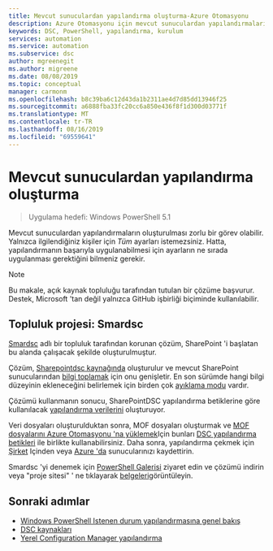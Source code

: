 ```yaml
---
title: Mevcut sunuculardan yapılandırma oluşturma-Azure Otomasyonu
description: Azure Otomasyonu için mevcut sunuculardan yapılandırmaların nasıl oluşturulacağını öğrenin.
keywords: DSC, PowerShell, yapılandırma, kurulum
services: automation
ms.service: automation
ms.subservice: dsc
author: mgreenegit
ms.author: migreene
ms.date: 08/08/2019
ms.topic: conceptual
manager: carmonm
ms.openlocfilehash: b8c39ba6c12d43da1b2311ae4d7d85dd13946f25
ms.sourcegitcommit: a6888fba33fc20cc6a850e436f8f1d300d03771f
ms.translationtype: MT
ms.contentlocale: tr-TR
ms.lasthandoff: 08/16/2019
ms.locfileid: "69559641"
---
```

# <a name="create-configurations-from-existing-servers"></a>Mevcut sunuculardan yapılandırma oluşturma

> Uygulama hedefi: Windows PowerShell 5.1

Mevcut sunuculardan yapılandırmaların oluşturulması zorlu bir görev olabilir.
Yalnızca ilgilendiğiniz kişiler için *Tüm* ayarları istemezsiniz.
Hatta, yapılandırmanın başarıyla uygulanabilmesi için ayarların ne sırada uygulanması gerektiğini bilmeniz gerekir.

> [!NOTE]
> Bu makale, açık kaynak topluluğu tarafından tutulan bir çözüme başvurur.
> Destek, Microsoft 'tan değil yalnızca GitHub işbirliği biçiminde kullanılabilir.

## <a name="community-project-reversedsc"></a>Topluluk projesi: Smardsc

[Smardsc](https://github.com/microsoft/reversedsc) adlı bir topluluk tarafından korunan çözüm, SharePoint 'i başlatan bu alanda çalışacak şekilde oluşturulmuştur.

Çözüm, [Sharepointdsc kaynağında](https://github.com/powershell/sharepointdsc) oluşturulur ve mevcut SharePoint sunucularından [bilgi toplamak](https://github.com/Microsoft/sharepointDSC.reverse#how-to-use) için onu genişletir.
En son sürümde hangi bilgi düzeyinin ekleneceğini belirlemek için birden çok [ayıklama modu](https://github.com/Microsoft/SharePointDSC.Reverse/wiki/Extraction-Modes) vardır.

Çözümü kullanmanın sonucu, SharePointDSC yapılandırma betiklerine göre kullanılacak [yapılandırma verilerini](https://github.com/Microsoft/sharepointDSC.reverse#configuration-data) oluşturuyor.

Veri dosyaları oluşturulduktan sonra, MOF dosyaları oluşturmak ve [MOF dosyalarını Azure Otomasyonu 'na yüklemek](/azure/automation/tutorial-configure-servers-desired-state#create-and-upload-a-configuration-to-azure-automation)Için bunları [DSC yapılandırma betikleri](/powershell/dsc/overview/overview) ile birlikte kullanabilirsiniz.
Daha sonra, yapılandırma çekmek için [Şirket](/azure/automation/automation-dsc-onboarding#physicalvirtual-windows-machines-on-premises-or-in-a-cloud-other-than-azureaws) Içinden veya [Azure 'da](/azure/automation/automation-dsc-onboarding#azure-virtual-machines) sunucularınızı kaydettirin.

Smardsc 'yi denemek için [PowerShell Galerisi](https://www.powershellgallery.com/packages/ReverseDSC/) ziyaret edin ve çözümü indirin veya "proje sitesi" ' ne tıklayarak [belgeleri](https://github.com/Microsoft/sharepointDSC.reverse)görüntüleyin.

## <a name="next-steps"></a>Sonraki adımlar

- [Windows PowerShell Istenen durum yapılandırmasına genel bakış](/powershell/dsc/overview/overview)
- [DSC kaynakları](/powershell/dsc/resources/resources)
- [Yerel Configuration Manager yapılandırma](/powershell/dsc/managing-nodes/metaconfig)
